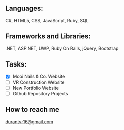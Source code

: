 ## Languages: 
C#, HTML5, CSS, JavaScript, Ruby, SQL

## Frameworks and Libraries:
.NET, ASP.NET, UWP, Ruby On Rails, jQuery, Bootstrap

## Tasks: 
  - [x] Mooi Nails & Co. Website
  - [ ] VR Construction Website
  - [ ] New Portfolio Website
  - [ ] Github Repository Projects

## How to reach me
durantvr16@gmail.com
